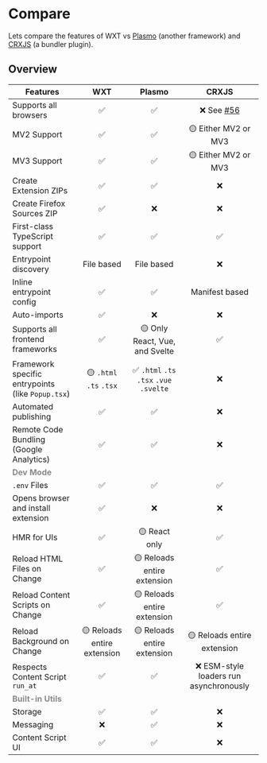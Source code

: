 # Compare

Lets compare the features of WXT vs [Plasmo](https://docs.plasmo.com/framework) (another framework) and [CRXJS](https://crxjs.dev/vite-plugin) (a bundler plugin).

## Overview

| Features                                             |             WXT             |                  Plasmo                  |                                  CRXJS                                  |
| ---------------------------------------------------- | :-------------------------: | :--------------------------------------: | :---------------------------------------------------------------------: |
| Supports all browsers                                |             ✅              |                    ✅                    | ❌ See [#56](https://github.com/crxjs/chrome-extension-tools/issues/56) |
| MV2 Support                                          |             ✅              |                    ✅                    |                          🟡 Either MV2 or MV3                           |
| MV3 Support                                          |             ✅              |                    ✅                    |                          🟡 Either MV2 or MV3                           |
| Create Extension ZIPs                                |             ✅              |                    ✅                    |                                   ❌                                    |
| Create Firefox Sources ZIP                           |             ✅              |                    ❌                    |                                   ❌                                    |
| First-class TypeScript support                       |             ✅              |                    ✅                    |                                   ✅                                    |
| Entrypoint discovery                                 |         File based          |                File based                |                                   ❌                                    |
| Inline entrypoint config                             |             ✅              |                    ✅                    |                             Manifest based                              |
| Auto-imports                                         |             ✅              |                    ❌                    |                                   ❌                                    |
| Supports all frontend frameworks                     |             ✅              |      🟡 Only React, Vue, and Svelte      |                                   ✅                                    |
| Framework specific entrypoints (like `Popup.tsx`)    |   🟡 `.html` `.ts` `.tsx`   | ✅ `.html` `.ts` `.tsx` `.vue` `.svelte` |                                   ❌                                    |
| Automated publishing                                 |             ✅              |                    ✅                    |                                   ❌                                    |
| Remote Code Bundling (Google Analytics)              |             ✅              |                    ✅                    |                                   ❌                                    |
| <strong style="opacity: 50%">Dev Mode</strong>       |                             |                                          |
| `.env` Files                                         |             ✅              |                    ✅                    |                                   ✅                                    |
| Opens browser and install extension                  |             ✅              |                    ❌                    |                                   ❌                                    |
| HMR for UIs                                          |             ✅              |              🟡 React only               |                                   ✅                                    |
| Reload HTML Files on Change                          |             ✅              |       🟡 Reloads entire extension        |                                   ✅                                    |
| Reload Content Scripts on Change                     |             ✅              |       🟡 Reloads entire extension        |                                   ✅                                    |
| Reload Background on Change                          | 🟡 Reloads entire extension |       🟡 Reloads entire extension        |                       🟡 Reloads entire extension                       |
| Respects Content Script `run_at`                     |             ✅              |                    ✅                    |                 ❌ ESM-style loaders run asynchronously                 |
| <strong style="opacity: 50%">Built-in Utils</strong> |                             |                                          |                                                                         |
| Storage                                              |             ✅              |                    ✅                    |                                   ❌                                    |
| Messaging                                            |             ❌              |                    ✅                    |                                   ❌                                    |
| Content Script UI                                    |             ✅              |                    ✅                    |                                   ❌                                    |
